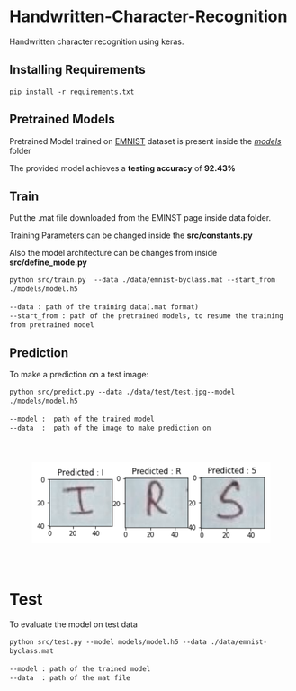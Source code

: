 # Handwritten-Character-Recognition
Handwritten character recognition using keras.

## Installing Requirements
    pip install -r requirements.txt

## Pretrained Models

Pretrained Model trained on [EMNIST](https://www.nist.gov/node/1298471/emnist-dataset) dataset is present inside the *[models](https://github.com/srijan14/handwritten-character-recognition/tree/master/models)* folder

The provided model achieves a **testing accuracy** of **92.43%**

## Train

   Put the .mat file downloaded from the EMINST page inside data folder.
   
   Training Parameters can be changed inside the **src/constants.py**
   
   Also the model architecture can be changes from inside **src/define_mode.py**
   
    python src/train.py  --data ./data/emnist-byclass.mat --start_from ./models/model.h5 
    
    --data : path of the training data(.mat format)
    --start_from : path of the pretrained models, to resume the training from pretrained model 
    
## Prediction

To make a prediction on a test image:

    python src/predict.py --data ./data/test/test.jpg--model ./models/model.h5
    
    --model :  path of the trained model
    --data  :  path of the image to make prediction on

   
<center style="padding: 40px"><img width="100%" height="50%" src="./images/demo.png" /></center>


# Test

To evaluate the model on test data

    python src/test.py --model models/model.h5 --data ./data/emnist-byclass.mat
    
    --model : path of the trained model
    --data  : path of the mat file
